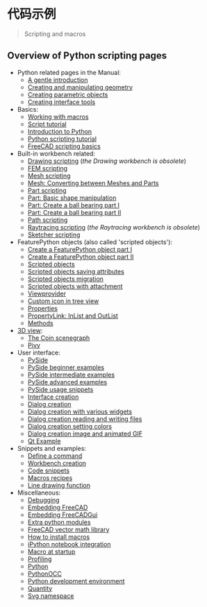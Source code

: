 # 代码示例

> Scripting and macros

## Overview of Python scripting pages

- Python related pages in the Manual:
  - [A gentle introduction](https://wiki.freecad.org/Manual:A_gentle_introduction)
  - [Creating and manipulating geometry](https://wiki.freecad.org/Manual:Creating_and_manipulating_geometry)
  - [Creating parametric objects](https://wiki.freecad.org/Manual:Creating_parametric_objects)
  - [Creating interface tools](https://wiki.freecad.org/Manual:Creating_interface_tools)
- Basics:
  - [Working with macros](docs\python-scripting\macros.md)
  - [Script tutorial](https://wiki.freecad.org/Scripts)
  - [Introduction to Python](docs\python-scripting\discovering-python.md)
  - [Python scripting tutorial](https://wiki.freecad.org/Python_scripting_tutorial)
  - [FreeCAD scripting basics](https://wiki.freecad.org/FreeCAD_Scripting_Basics)
- Built-in workbench related:
  - [Drawing scripting](https://wiki.freecad.org/Drawing_API_example) (_the Drawing workbench is obsolete_)
  - [FEM scripting](https://wiki.freecad.org/FEM_Tutorial_Python)
  - [Mesh scripting](https://wiki.freecad.org/Mesh_Scripting)
  - [Mesh: Converting between Meshes and Parts](https://wiki.freecad.org/Mesh_to_Part)
  - [Part scripting](https://wiki.freecad.org/Part_scripting)
  - [Part: Basic shape manipulation](https://wiki.freecad.org/Topological_data_scripting)
  - [Part: Create a ball bearing part I](https://wiki.freecad.org/Scripted_Parts:_Ball_Bearing_-_Part_1)
  - [Part: Create a ball bearing part II](https://wiki.freecad.org/Scripted_Parts:_Ball_Bearing_-_Part_2)
  - [Path scripting](https://wiki.freecad.org/Path_scripting)
  - [Raytracing scripting](https://wiki.freecad.org/Raytracing_API_example) (_the Raytracing workbench is obsolete_)
  - [Sketcher scripting](https://wiki.freecad.org/Sketcher_scripting)
- FeaturePython objects (also called 'scripted objects'):
  - [Create a FeaturePython object part I](https://wiki.freecad.org/Create_a_FeaturePython_object_part_I)
  - [Create a FeaturePython object part II](https://wiki.freecad.org/Create_a_FeaturePython_object_part_II)
  - [Scripted objects](https://wiki.freecad.org/Scripted_objects)
  - [Scripted objects saving attributes](https://wiki.freecad.org/Scripted_objects_saving_attributes)
  - [Scripted objects migration](https://wiki.freecad.org/Scripted_objects_migration)
  - [Scripted objects with attachment](https://wiki.freecad.org/Scripted_objects_with_attachment)
  - [Viewprovider](https://wiki.freecad.org/Viewprovider)
  - [Custom icon in tree view](https://wiki.freecad.org/Custom_icon_in_tree_view)
  - [Properties](https://wiki.freecad.org/Property)
  - [PropertyLink: InList and OutList](https://wiki.freecad.org/PropertyLink:_InList_and_OutList)
  - [Methods](https://wiki.freecad.org/FeaturePython_methods)
- [3D view](https://wiki.freecad.org/3D_view):
  - [The Coin scenegraph](https://wiki.freecad.org/Scenegraph)
  - [Pivy](docs\python-scripting\pivy.md)
- User interface:
  - [PySide](https://wiki.freecad.org/PySide)
  - [PySide beginner examples](https://wiki.freecad.org/PySide_Beginner_Examples)
  - [PySide intermediate examples](https://wiki.freecad.org/PySide_Intermediate_Examples)
  - [PySide advanced examples](https://wiki.freecad.org/PySide_Advanced_Examples)
  - [PySide usage snippets](https://wiki.freecad.org/PySide_usage_snippets)
  - [Interface creation](https://wiki.freecad.org/Interface_creation)
  - [Dialog creation](https://wiki.freecad.org/Dialog_creation)
  - [Dialog creation with various widgets](https://wiki.freecad.org/Dialog_creation_with_various_widgets)
  - [Dialog creation reading and writing files](https://wiki.freecad.org/Dialog_creation_reading_and_writing_files)
  - [Dialog creation setting colors](https://wiki.freecad.org/Dialog_creation_setting_colors)
  - [Dialog creation image and animated GIF](https://wiki.freecad.org/Dialog_creation_image_and_animated_GIF)
  - [Qt Example](https://wiki.freecad.org/Qt_Example)
- Snippets and examples:
  - [Define a command](https://wiki.freecad.org/Command)
  - [Workbench creation](https://wiki.freecad.org/Workbench_creation)
  - [Code snippets](https://wiki.freecad.org/Code_snippets)
  - [Macros recipes](https://wiki.freecad.org/Macros_recipes)
  - [Line drawing function](https://wiki.freecad.org/Line_drawing_function)
- Miscellaneous:
  - [Debugging](https://wiki.freecad.org/Debugging)
  - [Embedding FreeCAD](https://wiki.freecad.org/Embedding_FreeCAD)
  - [Embedding FreeCADGui](https://wiki.freecad.org/Embedding_FreeCADGui)
  - [Extra python modules](https://wiki.freecad.org/Extra_python_modules)
  - [FreeCAD vector math library](https://wiki.freecad.org/FreeCAD_vector_math_library)
  - [How to install macros](https://wiki.freecad.org/How_to_install_macros)
  - [iPython notebook integration](https://wiki.freecad.org/IPython_notebook_integration)
  - [Macro at startup](https://wiki.freecad.org/Macro_at_Startup)
  - [Profiling](https://wiki.freecad.org/Profiling)
  - [Python](https://wiki.freecad.org/Python)
  - [PythonOCC](https://wiki.freecad.org/PythonOCC)
  - [Python development environment](https://wiki.freecad.org/Python_Development_Environment)
  - [Quantity](https://wiki.freecad.org/Quantity)
  - [Svg namespace](https://wiki.freecad.org/Svg_Namespace)
